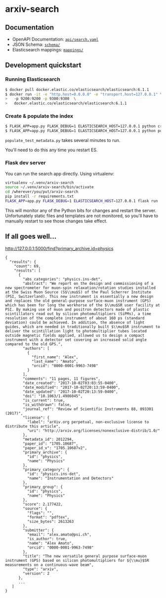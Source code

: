 # arxiv-search

## Documentation

- OpenAPI Documentation: [``api/search.yaml``](api/search.yaml)
- JSON Schema: [``schema/``](schema)
- Elasticsearch mappings: [``mappings/``](mappings)


## Development quickstart

### Running Elasticsearch

```bash
$ docker pull docker.elastic.co/elasticsearch/elasticsearch:6.1.1
$ docker run -it -e "http.host=0.0.0.0" -e "transport.host=127.0.0.1" \
>   -p 9200:9200 -p 9300:9300  \
>   docker.elastic.co/elasticsearch/elasticsearch:6.1.1
```

### Create & populate the index

```bash
$ FLASK_APP=app.py FLASK_DEBUG=1 ELASTICSEARCH_HOST=127.0.0.1 python create_index.py
$ FLASK_APP=app.py FLASK_DEBUG=1 ELASTICSEARCH_HOST=127.0.0.1 python populate_test_metadata.py
```

``populate_test_metadata.py`` takes several minutes to run.

You'll need to do this any time you restart ES.

### Flask dev server

You can run the search app directly. Using virtualenv:

```bash
virtualenv ~/.venv/arxiv-search
source ~/.venv/arxiv-search/bin/activate
cd /wherever/you/put/arxiv-search
pip install -r requirements.txt
FLASK_APP=app.py FLASK_DEBUG=1 ELASTICSEARCH_HOST=127.0.0.1 flask run
```

This will monitor any of the Python bits for changes and restart the server.
Unfortunately static files and templates are not monitored, so you'll have to
manually restart to see those changes take effect.

## If all goes well...

http://127.0.0.1:5000/find?primary_archive.id=physics

```
{
  "results": {
    "count": 69,
    "results": [
      {
        "abs_categories": "physics.ins-det",
        "abstract": "We report on the design and commissioning of a new spectrometer for muon-spin relaxation/rotation studies installed at the Swiss Muon Source (S$\\mu$S) of the Paul Scherrer Institute (PSI, Switzerland). This new instrument is essentially a new design and replaces the old general-purpose surface-muon instrument (GPS) which has been for long the workhorse of the $\\mu$SR user facility at PSI. By making use of muon and positron detectors made of plastic scintillators read out by silicon photomultipliers (SiPMs), a time resolution of the complete instrument of about 160 ps (standard deviation) could be achieved. In addition, the absence of light guides, which are needed in traditionally built $\\mu$SR instrument to deliver the scintillation light to photomultiplier tubes located outside magnetic fields applied, allowed us to design a compact instrument with a detector set covering an increased solid angle compared to the old GPS.",
        "authors": [
          {
            "first_name": "Alex",
            "last_name": "Amato",
            "orcid": "0000-0001-9963-7498"
          }
        ],
        "comments": "11 pages, 11 figures",
        "date_created": "2017-10-02T03:03:55-0400",
        "date_modified": "2017-10-02T20:13:59-0400",
        "date_updated": "2017-10-02T20:13:59-0400",
        "doi": "10.1063/1.4986045",
        "is_current": true,
        "is_withdrawn": false,
        "journal_ref": "Review of Scientific Instruments 88, 093301 (2017)",
        "license": {
          "label": "arXiv.org perpetual, non-exclusive license to distribute this article",
          "uri": "http://arxiv.org/licenses/nonexclusive-distrib/1.0/"
        },
        "metadata_id": 2012294,
        "paper_id": "1705.10687",
        "paper_id_v": "1705.10687v2",
        "primary_archive": {
          "id": "physics",
          "name": "Physics"
        },
        "primary_category": {
          "id": "physics.ins-det",
          "name": "Instrumentation and Detectors"
        },
        "primary_group": {
          "id": "physics",
          "name": "Physics"
        },
        "score": 2.177422,
        "source": {
          "flags": "",
          "format": "pdftex",
          "size_bytes": 2613263
        },
        "submitter": {
          "email": "alex.amato@psi.ch",
          "is_author": true,
          "name": "Alex Amato",
          "orcid": "0000-0001-9963-7498"
        },
        "title": "The new versatile general purpose surface-muon instrument (GPS) based on silicon photomultipliers for ${\\mu}$SR measurements on a continuous-wave beam",
        "type": "arxiv",
        "version": 2
      },
      ...
   ]
}
```
